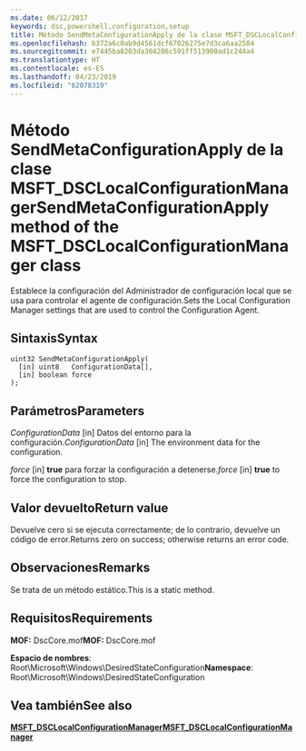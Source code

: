 ```yaml
---
ms.date: 06/12/2017
keywords: dsc,powershell,configuration,setup
title: Método SendMetaConfigurationApply de la clase MSFT_DSCLocalConfigurationManager
ms.openlocfilehash: b372a6c0ab9d4561dcf67026275e7d3ca6aa2584
ms.sourcegitcommit: e7445ba8203da304286c591ff513900ad1c244a4
ms.translationtype: HT
ms.contentlocale: es-ES
ms.lasthandoff: 04/23/2019
ms.locfileid: "62078319"
---
```

# <a name="sendmetaconfigurationapply-method-of-the-msftdsclocalconfigurationmanager-class"></a><span data-ttu-id="fab5b-103">Método SendMetaConfigurationApply de la clase MSFT_DSCLocalConfigurationManager</span><span class="sxs-lookup"><span data-stu-id="fab5b-103">SendMetaConfigurationApply method of the MSFT_DSCLocalConfigurationManager class</span></span>

<span data-ttu-id="fab5b-104">Establece la configuración del Administrador de configuración local que se usa para controlar el agente de configuración.</span><span class="sxs-lookup"><span data-stu-id="fab5b-104">Sets the Local Configuration Manager settings that are used to control the Configuration Agent.</span></span>

## <a name="syntax"></a><span data-ttu-id="fab5b-105">Sintaxis</span><span class="sxs-lookup"><span data-stu-id="fab5b-105">Syntax</span></span>

```mof
uint32 SendMetaConfigurationApply(
  [in] uint8   ConfigurationData[],
  [in] boolean force
);
```

## <a name="parameters"></a><span data-ttu-id="fab5b-106">Parámetros</span><span class="sxs-lookup"><span data-stu-id="fab5b-106">Parameters</span></span>

<span data-ttu-id="fab5b-107">*ConfigurationData* \[in\] Datos del entorno para la configuración.</span><span class="sxs-lookup"><span data-stu-id="fab5b-107">*ConfigurationData* \[in\] The environment data for the configuration.</span></span>

<span data-ttu-id="fab5b-108">*force* \[in\] **true** para forzar la configuración a detenerse.</span><span class="sxs-lookup"><span data-stu-id="fab5b-108">*force* \[in\] **true** to force the configuration to stop.</span></span>

## <a name="return-value"></a><span data-ttu-id="fab5b-109">Valor devuelto</span><span class="sxs-lookup"><span data-stu-id="fab5b-109">Return value</span></span>

<span data-ttu-id="fab5b-110">Devuelve cero si se ejecuta correctamente; de lo contrario, devuelve un código de error.</span><span class="sxs-lookup"><span data-stu-id="fab5b-110">Returns zero on success; otherwise returns an error code.</span></span>

## <a name="remarks"></a><span data-ttu-id="fab5b-111">Observaciones</span><span class="sxs-lookup"><span data-stu-id="fab5b-111">Remarks</span></span>

<span data-ttu-id="fab5b-112">Se trata de un método estático.</span><span class="sxs-lookup"><span data-stu-id="fab5b-112">This is a static method.</span></span>

## <a name="requirements"></a><span data-ttu-id="fab5b-113">Requisitos</span><span class="sxs-lookup"><span data-stu-id="fab5b-113">Requirements</span></span>

<span data-ttu-id="fab5b-114">**MOF:** DscCore.mof</span><span class="sxs-lookup"><span data-stu-id="fab5b-114">**MOF:** DscCore.mof</span></span>

<span data-ttu-id="fab5b-115">**Espacio de nombres**: Root\Microsoft\Windows\DesiredStateConfiguration</span><span class="sxs-lookup"><span data-stu-id="fab5b-115">**Namespace**: Root\Microsoft\Windows\DesiredStateConfiguration</span></span>

## <a name="see-also"></a><span data-ttu-id="fab5b-116">Vea también</span><span class="sxs-lookup"><span data-stu-id="fab5b-116">See also</span></span>

[<span data-ttu-id="fab5b-117">**MSFT_DSCLocalConfigurationManager**</span><span class="sxs-lookup"><span data-stu-id="fab5b-117">**MSFT_DSCLocalConfigurationManager**</span></span>](msft-dsclocalconfigurationmanager.md)